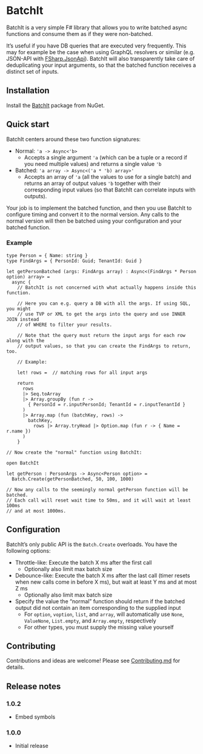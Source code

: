 BatchIt
==============

BatchIt is a very simple F# library that allows you to write batched async functions and consume them as if they were non-batched.

It’s useful if you have DB queries that are executed very frequently. This may for example be the case when using GraphQL resolvers or similar (e.g. JSON-API with [FSharp.JsonApi](https://github.com/cmeeren/FSharp.JsonApi)). BatchIt will also transparently take care of deduplicating your input arguments, so that the batched function receives a distinct set of inputs.

Installation
------------

Install the [BatchIt](https://www.nuget.org/packages/BatchIt) package from NuGet.

Quick start
-----------

BatchIt centers around these two function signatures:

* Normal: `'a -> Async<'b>`
  * Accepts a single argument `'a` (which can be a tuple or a record if you need multiple values) and returns a single value `'b`
* Batched: `'a array -> Async<('a * 'b) array>'`
  * Accepts an array of `'a` (all the values to use for a single batch) and returns an array of output values `'b` together with their corresponding input values (so that BatchIt can correlate inputs with outputs).

Your job is to implement the batched function, and then you use BatchIt to configure timing and convert it to the normal version. Any calls to the normal version will then be batched using your configuration and your batched function.

### Example

```f#
type Person = { Name: string }
type FindArgs = { PersonId: Guid; TenantId: Guid }

let getPersonBatched (args: FindArgs array) : Async<(FindArgs * Person option) array> =
  async {
    // BatchIt is not concerned with what actually happens inside this function.
  
    // Here you can e.g. query a DB with all the args. If using SQL, you might
    // use TVP or XML to get the args into the query and use INNER JOIN instead
    // of WHERE to filter your results.
  
    // Note that the query must return the input args for each row along with the
    // output values, so that you can create the FindArgs to return, too.
  
    // Example:
  
    let! rows =  // matching rows for all input args
  
    return
      rows
      |> Seq.toArray
      |> Array.groupBy (fun r -> 
        { PersonId = r.inputPersonId; TenantId = r.inputTenantId }
      )
      |> Array.map (fun (batchKey, rows) -> 
        batchKey,
	      rows |> Array.tryHead |> Option.map (fun r -> { Name = r.name })
      )
    }
  
// Now create the "normal" function using BatchIt:
  
open BatchIt

let getPerson : PersonArgs -> Async<Person option> =
  Batch.Create(getPersonBatched, 50, 100, 1000)
  
// Now any calls to the seemingly normal getPerson function will be batched.
// Each call will reset wait time to 50ms, and it will wait at least 100ms
// and at most 1000ms.
```

Configuration
-------------

BatchIt’s only public API is the `Batch.Create` overloads. You have the following options:

* Throttle-like: Execute the batch X ms after the first call
  * Optionally also limit max batch size
* Debounce-like: Execute the batch X ms after the last call (timer resets when new calls come in before X ms), but wait at least Y ms and at most Z ms
  * Optionally also limit max batch size
* Specify the value the “normal” function should return if the batched output did not contain an item corresponding to the supplied input
  * For `option`, `voption`, `list`, and `array`, will automatically use `None`, `ValueNone`, `List.empty`, and `Array.empty`, respectively
  * For other types, you must supply the missing value yourself

Contributing
------------

Contributions and ideas are welcome! Please see [Contributing.md](https://github.com/cmeeren/BatchIt/blob/master/.github/CONTRIBUTING.md) for details.

Release notes
-------------

### 1.0.2

* Embed symbols

### 1.0.0

* Initial release
